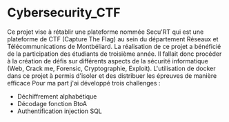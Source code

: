 # Cybersecurity_CTF
Ce projet vise à rétablir une plateforme nommée Secu'RT qui est une plateforme de CTF (Capture The Flag) au sein du département Réseaux et Télécommunications de Montbéliard. 
La réalisation de ce projet a bénéficié de la participation des étudiants de troisième année. 
Il fallait donc procéder à la création de défis sur différents aspects de la sécurité informatique (Web, Crack me, Forensic, Cryptographie, Exploit).
L'utilisation de docker dans ce projet à permis d'isoler et des distribuer les épreuves de manière efficace
Pour ma part j'ai développé trois challenges :
- Déchiffrement alphabétique
- Décodage fonction BtoA
- Authentification injection SQL

